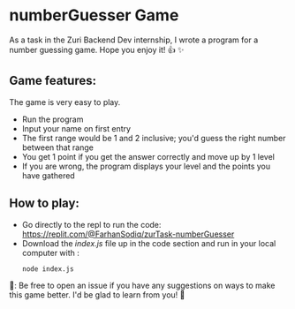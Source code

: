 # numberGuesser Game
As a task in the Zuri Backend Dev internship, I wrote a program for a number guessing game.
Hope you enjoy it! :+1: ✨

## Game features:
The game is very easy to play.
- Run the program
- Input your name on first entry
- The first range would be 1 and 2 inclusive; you'd guess the right number between that range
- You get 1 point if you get the answer correctly and move up by 1 level
- If you are wrong, the program displays your level and the points you have gathered

## How to play:
- Go directly to the repl to run the code: https://replit.com/@FarhanSodiq/zurTask-numberGuesser
- Download the *index.js* file up in the code section and run in your local computer with :
  ```
  node index.js
  ```
  
📢: Be free to open an issue if you have any suggestions on ways to make this game better. I'd be glad to learn from you! 🙏

